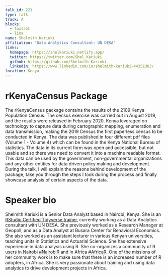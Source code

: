 ```yaml
---
talk_id: 221
type: talk
track: A
blocks:
  - foxtrot
  - lima
name: Shelmith Kariuki
affiliation: 'Data Analytics Consultant: UN DESA'
links:
  homepage: https://shelkariuki.netlify.app/
  twitter: https://twitter.com/Shel_Kariuki
  github: https://github.com/Shelmith-Kariuki
  linkedin: https://www.linkedin.com/in/shelmith-kariuki-44351363/
location: Kenya
---
```


# rKenyaCensus Package

The rKenyaCensus package contains the results of the 2109 Kenya Population Census. The census exercise was carried out in August 2019, and the results were released in February 2020. Kenya leveraged on technology to capture data during cartographic mapping, enumeration and data transmission, making the 2019 Census the first paperless census to be conducted in Kenya.
The data was published in four different pdf files (Volume 1 - Volume 4) which can be found in the Kenya National Bureau of statistics. The data in its current form was open and accessible, but not usable and so there was need to convert it into a machine readable format. This data can be used by the government, non-governmental organizations and any other entities for data driven policy making and development. During the talk, I will explain the reasons behind development of the package, take you through the steps I took during the process and finally showcase analysis of certain aspects of the data. 

# Speaker bio

Shelmith Kariuki is a Senior Data Analyst based in Nairobi, Kenya. She is an [RStudio Certified Tidyverse trainer](https://education.rstudio.com/trainers/), currently working as a Data Analytics consultant with UN DESA. She previously worked as a Research Manager at Geopoll, and as a Data Analyst at Busara Center for Behavioral Economics. She also worked as an assistant lecturer in various Kenyan universities, teaching units in Statistics and Actuarial Science. She has  extensive experience in data analysis using R. She co-organizes a community of R users in Nairobi [#NairobiR](https://www.linkedin.com/feed/hashtag/nairobir/) and in Africa [#AfricaR](https://twitter.com/AfricaRUsers). One of the missions of her community work is to make sure that there is an increased number of R adopters, in Africa. She is very passionate about training and using data analytics to drive development projects in Africa.


